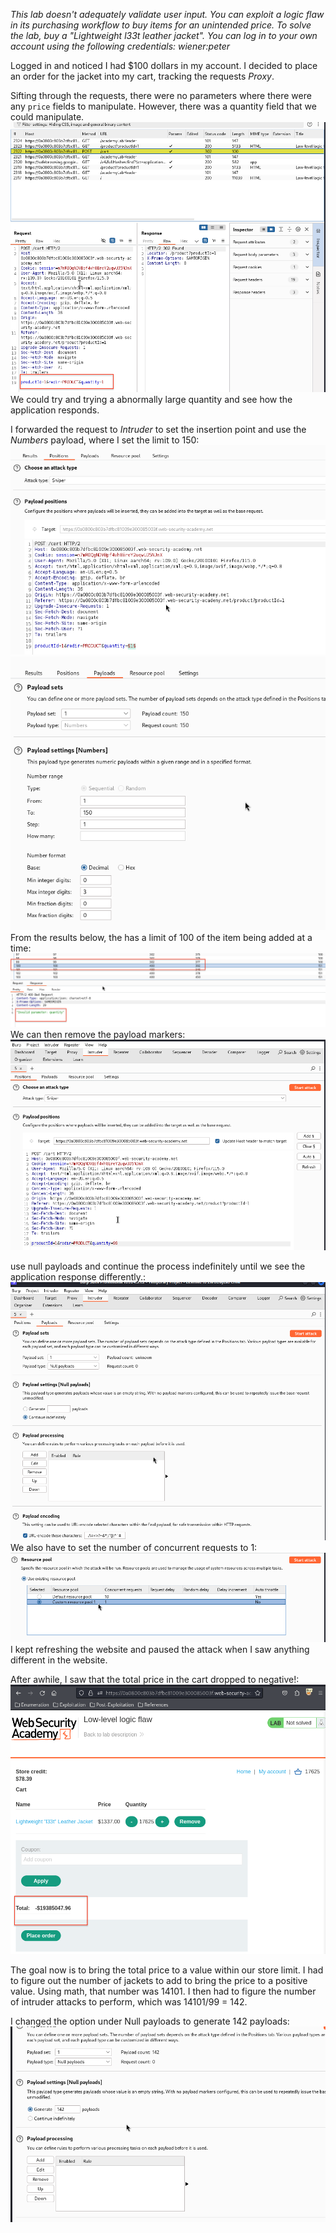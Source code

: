 *This lab doesn't adequately validate user input. You can exploit a logic flaw in its purchasing workflow to buy items for an unintended price. To solve the lab, buy a "Lightweight l33t leather jacket".
You can log in to your own account using the following credentials: wiener:peter*

Logged in and noticed I had $100 dollars in my account. I decided to place an order for the jacket into my cart, tracking the requests *Proxy*.

Sifting through the requests, there were no parameters where there were any `price` fields to manipulate. However, there was a quantity field that we could manipulate. 
![Screenshot 2024-05-09 at 5.21.06 PM](images/Screenshot%202024-05-09%20at%205.21.06%20PM.png)
We could try and trying a abnormally large quantity and see how the application responds. 

I forwarded the request to *Intruder* to set the insertion point and use the *Numbers* payload, where I set the limit to 150:
![Screenshot 2024-05-09 at 5.24.36 PM](images/Screenshot%202024-05-09%20at%205.24.36%20PM.png)
![Screenshot 2024-05-09 at 5.24.55 PM](images/Screenshot%202024-05-09%20at%205.24.55%20PM.png)
From the results below, the has a limit of 100 of the item being added at a time:
![Screenshot 2024-05-09 at 5.28.17 PM](images/Screenshot%202024-05-09%20at%205.28.17%20PM.png)
We can then remove the payload markers:![Screenshot 2024-05-09 at 5.33.04 PM](images/Screenshot%202024-05-09%20at%205.33.04%20PM.png)

use null payloads and continue the process indefinitely until we see the application response differently.:
![Screenshot 2024-05-09 at 5.33.23 PM](images/Screenshot%202024-05-09%20at%205.33.23%20PM.png)
We also have to set the number of concurrent requests to 1:
![Screenshot 2024-05-09 at 5.33.54 PM](images/Screenshot%202024-05-09%20at%205.33.54%20PM.png)
I kept refreshing the website and paused the attack when I saw anything different in the website. 

After awhile, I saw that the total price in the cart dropped to negative!:
![Screenshot 2024-05-09 at 5.36.50 PM](images/Screenshot%202024-05-09%20at%205.36.50%20PM.png)

The goal now is to bring the total price to a value within our store limit. 
I had to figure out the number of jackets to add to bring the price to a positive value. Using math, that number was 14101. 
I then had to figure the number of intruder attacks to perform, which was 14101/99 = 142.

I changed the option under Null payloads to generate 142 payloads:
![Screenshot 2024-05-09 at 5.44.25 PM](images/Screenshot%202024-05-09%20at%205.44.25%20PM.png)
